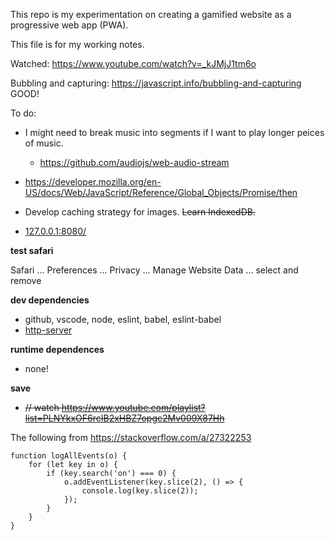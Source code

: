 This repo is my experimentation on creating a gamified website as a progressive web app (PWA).

This file is for my working notes.

Watched: https://www.youtube.com/watch?v=_kJMjJ1tm6o

Bubbling and capturing: https://javascript.info/bubbling-and-capturing GOOD!

To do:

* I might need to break music into segments if I want to play longer peices of music.
    * https://github.com/audiojs/web-audio-stream
* https://developer.mozilla.org/en-US/docs/Web/JavaScript/Reference/Global_Objects/Promise/then
* Develop caching strategy for images.  <s>Learn IndexedDB.</s>

* [127.0.0.1:8080/](https://127.0.0.1:8080/)

__test safari__

Safari ... Preferences ... Privacy ... Manage Website Data ... select and remove

__dev dependencies__

* github, vscode, node, eslint, babel, eslint-babel
* [http-server](https://www.npmjs.com/package/http-server)

__runtime dependences__

* none!

__save__

* <s>// watch https://www.youtube.com/playlist?list=PLNYkxOF6rcIB2xHBZ7opgc2Mv009X87Hh</s>


The following from https://stackoverflow.com/a/27322253
~~~
function logAllEvents(o) {
	for (let key in o) {
		if (key.search('on') === 0) {
			o.addEventListener(key.slice(2), () => {
				console.log(key.slice(2));
			});
		}
	}
}
~~~


